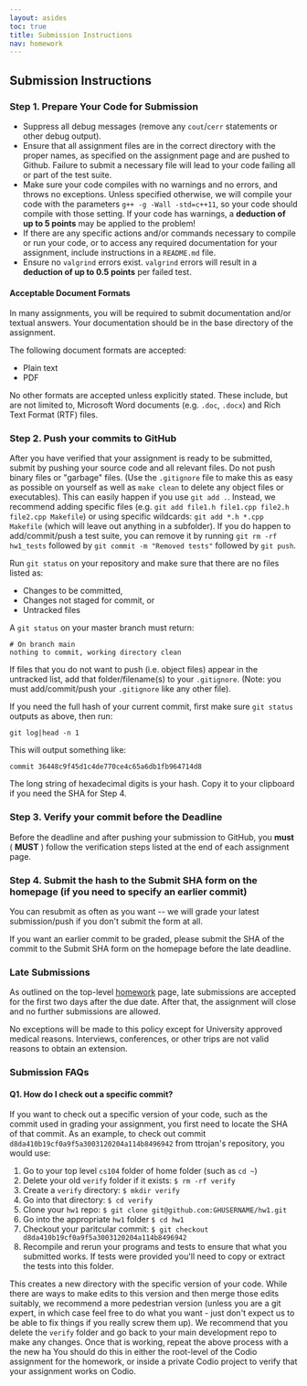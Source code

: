 ```yaml
---
layout: asides
toc: true
title: Submission Instructions
nav: homework
---
```


## Submission Instructions

### Step 1. Prepare Your Code for Submission

  + Suppress all debug messages (remove any `cout`/`cerr` statements or other debug output).
  + Ensure that all assignment files are in the correct directory with the proper names, as specified on the assignment page and are pushed to Github.  Failure to submit a necessary file will lead to your code failing all or part of the test suite. 
  + Make sure your code compiles with no warnings and no errors, and throws no exceptions. Unless specified otherwise, we will compile your code with the parameters `g++ -g -Wall -std=c++11`, so your code should compile with those setting.  If your code has warnings, a **deduction of up to 5 points** may be applied to the problem!  
  + If there are any specific actions and/or commands necessary to compile or run your code, or to access any required documentation for your assignment, include instructions in a `README.md` file.
  + Ensure no `valgrind` errors exist.  `valgrind` errors will result in a **deduction of up to 0.5 points** per failed test.

  
#### Acceptable Document Formats
In many assignments, you will be required to submit documentation and/or textual answers. Your documentation should be in the base directory of the assignment.

The following document formats are accepted:

  + Plain text
  + PDF
  
No other formats are accepted unless explicitly stated. These include, but are not limited to, Microsoft Word documents (e.g. `.doc`, `.docx`) and Rich Text Format (RTF) files.

### Step 2. Push your commits to GitHub
After you have verified that your assignment is ready to be submitted, submit by pushing your source code and all relevant files. Do not push binary files or "garbage" files. (Use the `.gitignore` file to make this as easy as possible on yourself as well as `make clean` to delete any object files or executables). This can easily happen if you use `git add .`. Instead, we recommend adding specific files (e.g. `git add file1.h file1.cpp file2.h file2.cpp Makefile`) or using specific wildcards: `git add *.h *.cpp Makefile` (which will leave out anything in a subfolder).  If you do happen to add/commit/push a test suite, you can remove it by running `git rm -rf hw1_tests` followed by `git commit -m "Removed tests"` followed by `git push`.  

Run `git status` on your repository and make sure that there are no files listed as:

  + Changes to be committed,
  + Changes not staged for commit, or
  + Untracked files

A `git status` on your master branch must return:
    
```
# On branch main
nothing to commit, working directory clean
```

If files that you do not want to push (i.e. object files) appear in the untracked list, add that folder/filename(s) to your `.gitignore`.  (Note: you must add/commit/push your `.gitignore` like any other file).

If you need the full hash of your current commit, first make sure `git status` outputs as above, then run:

```shell
git log|head -n 1
```

This will output something like:
```shell
commit 36448c9f45d1c4de770ce4c65a6db1fb964714d8
``` 

The long string of hexadecimal digits is your hash. Copy it to your clipboard if you need the SHA for Step 4. 

### Step 3. Verify your commit **before** the Deadline

Before the deadline and after pushing your submission to GitHub, you **must** ( **MUST** ) follow the verification steps listed at the end of each assignment page.

### Step 4. Submit the hash to the Submit SHA form on the homepage (if you need to specify an earlier commit)

You can resubmit as often as you want -- we will grade your latest submission/push if you don't submit the form at all.

If you want an earlier commit to be graded, please submit the SHA of the commit to the Submit SHA form on the homepage before the late deadline.

### Late Submissions

As outlined on the top-level [homework](../) page, late submissions are accepted for the first two days after the due date. After that, the assignment will close and no further submissions are allowed.

No exceptions will be made to this policy except for University approved medical reasons. Interviews, conferences, or other trips are not valid reasons to obtain an extension.


### Submission FAQs
#### Q1. How do I check out a specific commit?
If you want to check out a specific version of your code, such as the commit used in grading your assignment, you first need to locate the SHA of that commit. As an example, to check out commit `d8da410b19cf0a9f5a3003120204a114b8496942` from ttrojan's repository, you would use:

1. Go to your top level `cs104` folder of home folder (such as `cd ~`)
1. Delete your old `verify` folder if it exists: `$ rm -rf verify`
1. Create a `verify` directory: `$ mkdir verify`
1. Go into that directory: `$ cd verify`
1. Clone your `hw1` repo: `$ git clone git@github.com:GHUSERNAME/hw1.git`
1. Go into the appropriate `hw1` folder `$ cd hw1`
1. Checkout your paritcular commit:  `$ git checkout d8da410b19cf0a9f5a3003120204a114b8496942`
1. Recompile and rerun your programs and tests to ensure that what you submitted works. If tests were provided you'll need to copy or extract the tests into this folder.
 
This creates a new directory with the specific version of your code. While there are ways to make edits to this version and then merge those edits suitably, we recommend a more pedestrian version (unless you are a git expert, in which case feel free to do what you want - just don't expect us to be able to fix things if you really screw them up). We recommend that you delete the `verify` folder and go back to your main development repo to make any changes. Once that is working, repeat the above process with a the new ha 
You should do this in either the root-level of the Codio assignment for the homework, or inside a private Codio project to verify that your assignment works on Codio.
